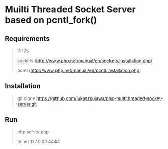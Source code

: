 Muilti Threaded Socket Server based on pcntl_fork()
====================

Requirements
---------------------
> PHP5	
>
> sockets (http://www.php.net/manual/en/sockets.installation.php)
>
> pcntl (http://www.php.net/manual/en/pcntl.installation.php)

Installation
---------------------
> git clone https://github.com/lukaszkujawa/php-multithreaded-socket-server.git

Run
---------------------
> php server.php
>
> telnet 127.0.0.1 4444

